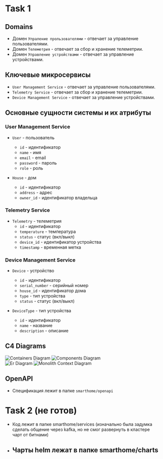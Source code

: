 # Task 1

## Domains

- Домен `Упраление прользователями` - отвечает за управление пользователями.
- Домен `Телеметрия` - отвечает за сбор и хранение телеметрии.
- Домен `Управление устройствами` - отвечает за управление устройствами.


## Ключевые микросервисы

- `User Management Service` - отвечает за управление пользователями.
- `Telemetry Service` - отвечает за сбор и хранение телеметрии.
- `Device Management Service` - отвечает за управление устройствами.

## Основные сущности системы и их атрибуты

### User Management Service
- `User` - пользователь
  - `id` - идентификатор
  - `name` - имя
  - `email` - email
  - `password` - пароль
  - `role` - роль

- `House` - дом
  - `id` - идентификатор
  - `address` - адрес
  - `owner_id` - идентификатор владельца

### Telemetry Service
- `Telemetry` - телеметрия
  - `id` - идентификатор
  - `temperature` - температура
  - `status` - статус (вкл/выкл)
  - `device_id` - идентификатор устройства
  - `timestamp` - временная метка

### Device Management Service
- `Device` - устройство
  - `id` - идентификатор
  - `serial_number` - серийный номер
  - `house_id` - идентификатор дома
  - `type` - тип устройства
  - `status` - статус (вкл/выкл)

- `DeviceType` - тип устройства
  - `id` - идентификатор
  - `name` - название
  - `description` - описание

## C4 Diagrams

![Containers Diagram](./diagrams/out/solution/diagrams/containers-diagram/containers-diagram.png)
![Components Diagram](./diagrams/out/solution/diagrams/components-diagram/components-diagram.png)  
![Er Diagram](./diagrams/out/solution/diagrams/er-diagram/er-diagram.png)
![Monolith Context Diagram](./diagrams/out/solution/diagrams/monolith-context-diagram/monolith-context-diagram.png)

## OpenAPI

- Спецификация лежит в папке `smarthome/openapi`

# Task 2 (не готов)

- Код лежит в папке smarthome/services (изначально была задумка сделать общение через kafka, но не смог развернуть в кластере чарт от битнами)
- Чарты helm лежат в папке smarthome/charts
  - 


